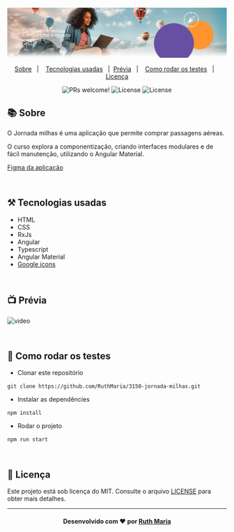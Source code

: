 <img src="./src/assets/imagens/banner-homepage.png" alt="PRs welcome!" /><br>

<p align="center">
  <a href="#about">Sobre</a>&nbsp;&nbsp;&nbsp;|&nbsp;&nbsp;&nbsp;  
  <a href="#technologies">Tecnologias usadas</a>&nbsp;&nbsp;&nbsp;|&nbsp;
  <a href="#preview">Prévia</a>&nbsp;&nbsp;&nbsp;|&nbsp;&nbsp;&nbsp;
  <a href="#rodar">Como rodar os testes</a>&nbsp;&nbsp;&nbsp;|&nbsp;&nbsp;&nbsp;
  <a href="#license">Licença</a>
</p>

<p align="center">
  <img src="https://img.shields.io/static/v1?label=PRs&message=welcome&color=04d361&labelColor=000000" alt="PRs welcome!" />

  <img alt="License" src="https://img.shields.io/badge/Made%20by-Ruth%20Maria-%2304D361">

  <img alt="License" src="https://img.shields.io/static/v1?label=license&message=MIT&color=04d361&labelColor=000000">
</p>

<a id="about"></a>

## :books: Sobre

O Jornada milhas é uma aplicação que permite comprar passagens aéreas.

O curso explora a componentização, criando interfaces modulares e de fácil manutenção, utilizando o Angular Material.

[Figma da aplicação](https://www.figma.com/design/SI696t31Q9zlsXKttCoqKP/Angular%3A-Componentiza%C3%A7%C3%A3o-e-Design-com-Angular-Material-%7C-Jornada-Milhas?node-id=0-1&t=GqXifEzZXjxSSVUY-0)

<a id="technologies"></a><br>

## ⚒️ Tecnologias usadas

- HTML
- CSS
- RxJs
- Angular
- Typescript
- Angular Material
- [Google icons](https://fonts.google.com/icons?hl=pt-br)

<a id="preview"></a><br>

## :tv: Prévia

![video](./src/assets/videos/video.gif)

<a id="rodar"></a><br>

## 🚀 Como rodar os testes

- Clonar este repositório

```
git clone https://github.com/RuthMaria/3150-jornada-milhas.git
```

- Instalar as dependêncies

```
npm install
```

- Rodar o projeto

```
npm run start
```

<a id="license"></a><br>

## :memo: Licença

Este projeto está sob licença do MIT. Consulte o arquivo [LICENSE](LICENSE.md) para obter mais detalhes.

---

<h4 align="center">
    Desenvolvido com ❤️ por <a href="https://www.linkedin.com/in/ruth-maria-9b256071/" target="_blank">Ruth Maria</a>
</h4>
